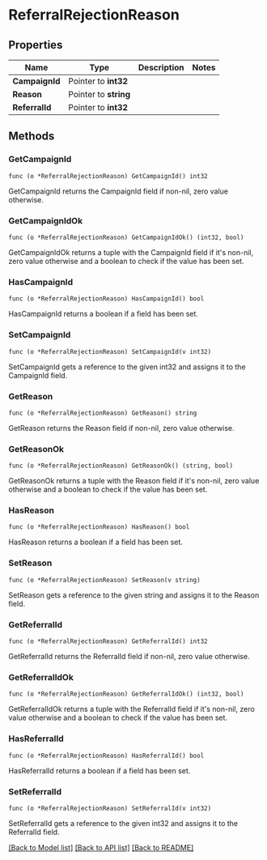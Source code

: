 # ReferralRejectionReason

## Properties

Name | Type | Description | Notes
------------ | ------------- | ------------- | -------------
**CampaignId** | Pointer to **int32** |  | 
**Reason** | Pointer to **string** |  | 
**ReferralId** | Pointer to **int32** |  | 

## Methods

### GetCampaignId

`func (o *ReferralRejectionReason) GetCampaignId() int32`

GetCampaignId returns the CampaignId field if non-nil, zero value otherwise.

### GetCampaignIdOk

`func (o *ReferralRejectionReason) GetCampaignIdOk() (int32, bool)`

GetCampaignIdOk returns a tuple with the CampaignId field if it's non-nil, zero value otherwise
and a boolean to check if the value has been set.

### HasCampaignId

`func (o *ReferralRejectionReason) HasCampaignId() bool`

HasCampaignId returns a boolean if a field has been set.

### SetCampaignId

`func (o *ReferralRejectionReason) SetCampaignId(v int32)`

SetCampaignId gets a reference to the given int32 and assigns it to the CampaignId field.

### GetReason

`func (o *ReferralRejectionReason) GetReason() string`

GetReason returns the Reason field if non-nil, zero value otherwise.

### GetReasonOk

`func (o *ReferralRejectionReason) GetReasonOk() (string, bool)`

GetReasonOk returns a tuple with the Reason field if it's non-nil, zero value otherwise
and a boolean to check if the value has been set.

### HasReason

`func (o *ReferralRejectionReason) HasReason() bool`

HasReason returns a boolean if a field has been set.

### SetReason

`func (o *ReferralRejectionReason) SetReason(v string)`

SetReason gets a reference to the given string and assigns it to the Reason field.

### GetReferralId

`func (o *ReferralRejectionReason) GetReferralId() int32`

GetReferralId returns the ReferralId field if non-nil, zero value otherwise.

### GetReferralIdOk

`func (o *ReferralRejectionReason) GetReferralIdOk() (int32, bool)`

GetReferralIdOk returns a tuple with the ReferralId field if it's non-nil, zero value otherwise
and a boolean to check if the value has been set.

### HasReferralId

`func (o *ReferralRejectionReason) HasReferralId() bool`

HasReferralId returns a boolean if a field has been set.

### SetReferralId

`func (o *ReferralRejectionReason) SetReferralId(v int32)`

SetReferralId gets a reference to the given int32 and assigns it to the ReferralId field.


[[Back to Model list]](../README.md#documentation-for-models) [[Back to API list]](../README.md#documentation-for-api-endpoints) [[Back to README]](../README.md)


